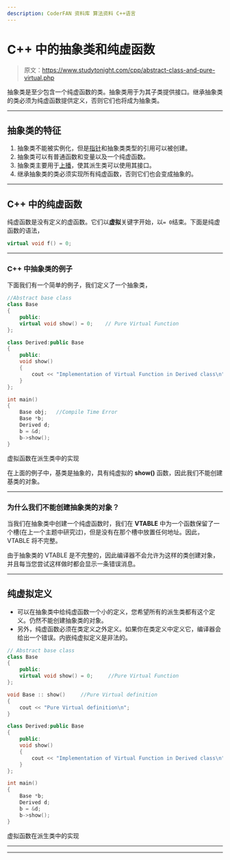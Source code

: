 ```yaml
---
description: CoderFAN 资料库 算法资料 C++语言
---
```


# C++ 中的抽象类和纯虚函数

> 原文：<https://www.studytonight.com/cpp/abstract-class-and-pure-virtual.php>

抽象类是至少包含一个纯虚函数的类。抽象类用于为其子类提供接口。继承抽象类的类必须为纯虚函数提供定义，否则它们也将成为抽象类。

* * *

## 抽象类的特征

1.  抽象类不能被实例化，但是[指针](/c/pointers-in-c.php)和抽象类类型的引用可以被创建。
2.  抽象类可以有普通函数和变量以及一个纯虚函数。
3.  抽象类主要用于[上播](upcasting.php)，使其派生类可以使用其接口。
4.  继承抽象类的类必须实现所有纯虚函数，否则它们也会变成抽象的。

* * *

## C++ 中的纯虚函数

纯虚函数是没有定义的虚函数。它们以**虚拟**关键字开始，以`= 0`结束。下面是纯虚函数的语法，

```cpp
virtual void f() = 0;
```

* * *

### C++ 中抽象类的例子

下面我们有一个简单的例子，我们定义了一个抽象类，

```cpp
//Abstract base class
class Base          
{
    public:
    virtual void show() = 0;    // Pure Virtual Function
};

class Derived:public Base
{
    public:
    void show()
    { 
        cout << "Implementation of Virtual Function in Derived class\n"; 
    }
};

int main()
{
    Base obj;   //Compile Time Error
    Base *b;
    Derived d;
    b = &d;
    b->show();
} 
```

虚拟函数在派生类中的实现

在上面的例子中，基类是抽象的，具有纯虚拟的 **show()** 函数，因此我们不能创建基类的对象。

* * *

### 为什么我们不能创建抽象类的对象？

当我们在抽象类中创建一个纯虚函数时，我们在 **VTABLE** 中为一个函数保留了一个槽(在上一个主题中研究过)，但是没有在那个槽中放置任何地址。因此，VTABLE 将不完整。

由于抽象类的 VTABLE 是不完整的，因此编译器不会允许为这样的类创建对象，并且每当您尝试这样做时都会显示一条错误消息。

* * *

## 纯虚拟定义

*   可以在抽象类中给纯虚函数一个小的定义，您希望所有的派生类都有这个定义。仍然不能创建抽象类的对象。
*   另外，纯虚函数必须在类定义之外定义。如果你在类定义中定义它，编译器会给出一个错误。内嵌纯虚拟定义是非法的。

```cpp
// Abstract base class
class Base         
{
    public:
    virtual void show() = 0;     //Pure Virtual Function
};

void Base :: show()     //Pure Virtual definition
{
    cout << "Pure Virtual definition\n";
}

class Derived:public Base
{
    public:
    void show()
    { 
        cout << "Implementation of Virtual Function in Derived class\n"; 
    }
};

int main()
{
    Base *b;
    Derived d;
    b = &d;
    b->show();
} 
```

虚拟函数在派生类中的实现

* * *

* * *